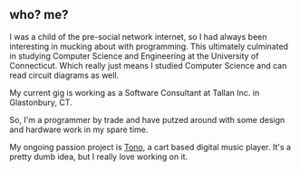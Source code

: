 ## who? me?

I was a child of the pre-social network internet, so I had always been interesting in mucking about with programming.  This ultimately culminated in studying Computer Science and Engineering at the University of Connecticut.  Which really just means I studied Computer Science and can read circuit diagrams as well.

My current gig is working as a Software Consultant at Tallan Inc. in Glastonbury, CT.

So, I'm a programmer by trade and have putzed around with some design and hardware work in my spare time.

My ongoing passion project is [Tono](/projects/tono), a cart based digital music player.  It's a pretty dumb idea, but I really love working on it.